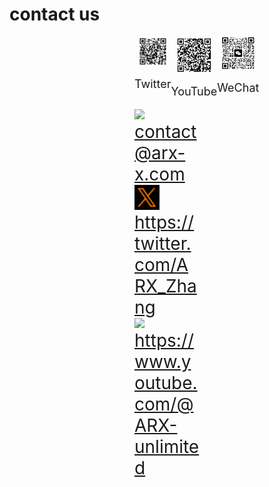 # contact us

<div style="display: flex; justify-content: space-between; padding: 0 200px;">
    <div style="display: flex; flex-direction: column; align-items: center;">
        <img src="_media/twitter.jpg" style="width: 80%;">
        <p style="font-size: 18px;">Twitter</p>
    </div>
    <div style="display: flex; flex-direction: column; align-items: center;">
        <img src="_media/youtube.jpg" style="width: 80%;">
        <p style="font-size: 18px;">YouTube</p>
    </div>
    <div style="display: flex; flex-direction: column; align-items: center;">
        <img src="_media/wechat.jpg" style="width: 80%;">
        <p style="font-size: 18px;">WeChat</p>
    </div>
</div>

<div style="padding: 0 200px;">
    <div style="display: flex; flex-direction: column;">
        <div>
            <img src="_media/mail.ico" style="width: 40px;">
            <a href="mailto:contact@arx-x.com" style="font-size: 28px;">contact@arx-x.com</a>
        </div>
        <div>
            <img src="_media/twitter.ico" style="width: 40px;">
            <a href="https://twitter.com/ARX_Zhang" style="font-size: 28px;">https://twitter.com/ARX_Zhang</a>
        </div>
        <div>
            <img src="_media/youtube.ico" style="width: 40px;">
            <a href="https://www.youtube.com/@ARX-unlimited" style="font-size: 28px;">https://www.youtube.com/@ARX-unlimited</a>
        </div>
    </div>
</div>
